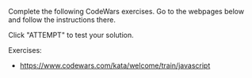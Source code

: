 Complete the following CodeWars exercises. Go to the webpages below and follow the instructions there.

Click "ATTEMPT" to test your solution.

Exercises:
- https://www.codewars.com/kata/welcome/train/javascript